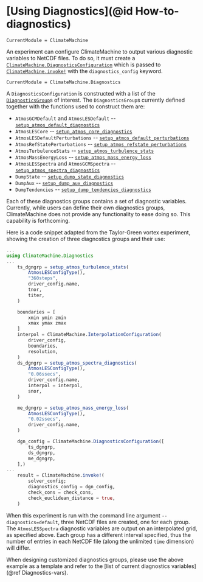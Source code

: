 # [Using Diagnostics](@id How-to-diagnostics)

```@meta
CurrentModule = ClimateMachine
```

An experiment can configure ClimateMachine to output various diagnostic
variables to NetCDF files. To do so, it must create a
[`ClimateMachine.DiagnosticsConfiguration`](@ref) which is passed to
[`ClimateMachine.invoke!`](@ref) with the `diagnostics_config` keyword.

```@meta
CurrentModule = ClimateMachine.Diagnostics
```

A `DiagnosticsConfiguration` is constructed with a list of the
[`DiagnosticsGroup`](@ref)s of interest. The `DiagnosticsGroup`s
currently defined together with the functions used to construct them
are:

- `AtmosGCMDefault` and `AtmosLESDefault` -- [`setup_atmos_default_diagnostics`](@ref)
- `AtmosLESCore` -- [`setup_atmos_core_diagnostics`](@ref)
- `AtmosLESDefaultPerturbations` -- [`setup_atmos_default_perturbations`](@ref)
- `AtmosRefStatePerturbations` -- [`setup_atmos_refstate_perturbations`](@ref)
- `AtmosTurbulenceStats` -- [`setup_atmos_turbulence_stats`](@ref)
- `AtmosMassEnergyLoss` -- [`setup_atmos_mass_energy_loss`](@ref)
- `AtmosLESSpectra` and `AtmosGCMSpectra` -- [`setup_atmos_spectra_diagnostics`](@ref)
- `DumpState` -- [`setup_dump_state_diagnostics`](@ref)
- `DumpAux` -- [`setup_dump_aux_diagnostics`](@ref)
- `DumpTendencies` -- [`setup_dump_tendencies_diagnostics`](@ref)

Each of these diagnostics groups contains a set of diagnostic variables.
Currently, while users can define their own diagnostics groups,
ClimateMachine does not provide any functionality to ease
doing so. This capability is forthcoming.

Here is a code snippet adapted from the Taylor-Green vortex experiment,
showing the creation of three diagnostics groups and their use:
```julia
...
using ClimateMachine.Diagnostics
...
    ts_dgngrp = setup_atmos_turbulence_stats(
        AtmosLESConfigType(),
        "360steps",
        driver_config.name,
        tnor,
        titer,
    )

    boundaries = [
        xmin ymin zmin
        xmax ymax zmax
    ]
    interpol = ClimateMachine.InterpolationConfiguration(
        driver_config,
        boundaries,
        resolution,
    )
    ds_dgngrp = setup_atmos_spectra_diagnostics(
        AtmosLESConfigType(),
        "0.06ssecs",
        driver_config.name,
        interpol = interpol,
        snor,
    )

    me_dgngrp = setup_atmos_mass_energy_loss(
        AtmosLESConfigType(),
        "0.02ssecs",
        driver_config.name,
    )

    dgn_config = ClimateMachine.DiagnosticsConfiguration([
        ts_dgngrp,
        ds_dgngrp,
        me_dgngrp,
    ],)
...
    result = ClimateMachine.invoke!(
        solver_config;
        diagnostics_config = dgn_config,
        check_cons = check_cons,
        check_euclidean_distance = true,
    )
```

When this experiment is run with the command line argument
`--diagnostics=default`, three NetCDF files are created, one for each
group. The `AtmosLESSpectra` diagnostic variables are output on an
interpolated grid, as specified above. Each group has a different
interval specified, thus the number of entries in each NetCDF file
(along the unlimited `time` dimension) will differ.

When designing customized diagnostics groups, please use the above example as a template
and refer to the [list of current diagnostics variables](@ref Diagnostics-vars). 
